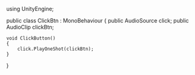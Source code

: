 using UnityEngine;

public class ClickBtn : MonoBehaviour
{
    public AudioSource click;
    public AudioClip clickBtn;

    void ClickButton()
    {
        click.PlayOneShot(clickBtn);
    }
}
